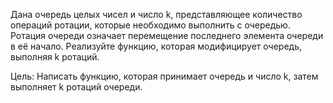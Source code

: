 Дана очередь целых чисел и число k, представляющее количество операций ротации, которые необходимо выполнить с очередью. 
Ротация очереди означает перемещение последнего элемента очереди в её начало. 
Реализуйте функцию, которая модифицирует очередь, выполняя k ротаций.

Цель: Написать функцию, которая принимает очередь и число k, затем выполняет k ротаций очереди.